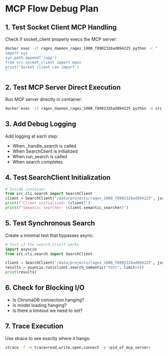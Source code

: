 # MCP Flow Debug Plan

## 1. Test Socket Client MCP Handling
Check if socket_client properly execs the MCP server:
```bash
docker exec -it ragex_daemon_ragex_1000_f8902326ad894225 python -c "
import sys
sys.path.append('/app')
from src.socket_client import main
print('Socket client can import')
"
```

## 2. Test MCP Server Direct Execution
Run MCP server directly in container:
```bash
docker exec -it ragex_daemon_ragex_1000_f8902326ad894225 python -m src.mcp_server < /dev/null
```

## 3. Add Debug Logging
Add logging at each step:
- When _handle_search is called
- When SearchClient is initialized
- When run_search is called
- When search completes

## 4. Test SearchClient Initialization
```python
# Inside container
from src.cli.search import SearchClient
client = SearchClient("/data/projects/ragex_1000_f8902326ad894225", json_output=True)
print(f"Client initialized: {client}")
print(f"Semantic searcher: {client.semantic_searcher}")
```

## 5. Test Synchronous Search
Create a minimal test that bypasses async:
```python
# Test if the search itself works
import asyncio
from src.cli.search import SearchClient

client = SearchClient("/data/projects/ragex_1000_f8902326ad894225", json_output=True)
results = asyncio.run(client.search_semantic("test", limit=5))
print(results)
```

## 6. Check for Blocking I/O
- Is ChromaDB connection hanging?
- Is model loading hanging?
- Is there a timeout we need to set?

## 7. Trace Execution
Use strace to see exactly where it hangs:
```bash
strace -f -e trace=read,write,open,connect -p <pid_of_mcp_server>
```